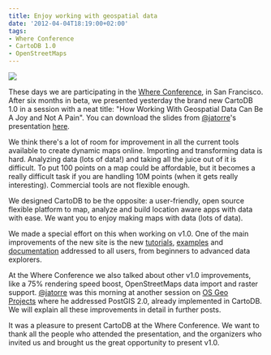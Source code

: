 ```yaml
---
title: Enjoy working with geospatial data
date: '2012-04-04T18:19:00+02:00'
tags:
- Where Conference
- CartoDB 1.0
- OpenStreetMaps
---
```


<a href="http://speakerdeck.com/u/jatorre/p/cartodb-how-working-with-geospatial-data-can-be-a-joy-and-not-a-pain"><img src="http://cartodb.s3.amazonaws.com/tumblr/posts/whereslides.png"/></a>

These days we are participating in the <a href="http://whereconf.com/where2012/public/schedule/detail/22820">Where Conference</a>, in San Francisco. After six months in beta, we presented yesterday the brand new CartoDB 1.0 in a session with a neat title: "How Working With Geospatial Data Can Be A Joy and Not A Pain". You can download the slides from <a href="http://twitter.com/#!/jatorre">@jatorre</a>'s presentation <a href="http://speakerdeck.com/u/jatorre/p/cartodb-how-working-with-geospatial-data-can-be-a-joy-and-not-a-pain">here</a>. 

We think there's a lot of room for improvement in all the current tools available to create dynamic maps online. Importing and transforming data is hard. Analyzing data (lots of data!) and taking all the juice out of it is difficult. To put 100 points on a map could be affordable, but it becomes a really difficult task if you are handling 10M points (when it gets really interesting). Commercial tools are not flexible enough.

We designed CartoDB to be the opposite: a user-friendly, open source flexible platform to map, analyze and build location aware apps with data with ease. We want you to enjoy making maps with data (lots of data).

We made a special effort on this when working on v1.0. One of the main improvements of the new site is the new <a href="http://cartodb.com/tutorial/">tutorials</a>, <a href="http://developers.cartodb.com/examples.html">examples</a> and <a href="http://developers.cartodb.com/documentation/using-cartodb.html">documentation</a> addressed to all users, from beginners to advanced data explorers.

At the Where Conference we also talked about other v1.0 improvements, like a 75% rendering speed boost, OpenStreetMaps data import and raster support. <a href="https://twitter.com/#!/jatorre">@jatorre</a> was this morning at another session on <a href="http://whereconf.com/where2012/public/schedule/detail/23432">OS Geo Projects</a> where he addressed PostGIS 2.0, already implemented in CartoDB. We will explain all these improvements in detail in further posts. 

It was a pleasure to present CartoDB at the Where Conference. We want to thank all the people who attended the presentation, and the organizers who invited us and brought us the great opportunity to present v1.0. 
